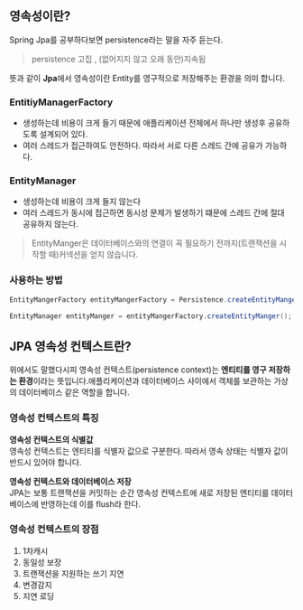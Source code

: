 ## **영속성이란?**

Spring Jpa를 공부하다보면 persistence라는 말을 자주 듣는다.

> persistence 고집 , (없어지지 않고 오래 동안)지속됨

뜻과 같이 **Jpa**에서 영속성이란 Entity를 영구적으로 저장해주는 환경을 의미 합니다.

### **EntitiyManagerFactory**

- 생성하는데 비용이 크게 들기 때문에 애플리케이션 전체에서 하나만 생성후 공유하도록 설계되어 있다.
- 여러 스레드가 접근하여도 안전하다. 따라서 서로 다른 스레드 간에 공유가 가능하다.

### **EntityManager**

- 생성하는데 비용이 크게 들지 않는다
- 여러 스레드가 동시에 접근하면 동시성 문제가 발생하기 떄문에 스레드 간에 절대 공유하지 않는다.

> EntityManger은 데이터베이스와의 연결이 꼭 필요하기 전까지(트랜잭션을 시작할 때)커넥션을 얻지 않습니다.

### 사용하는 방법

```java
EntityMangerFactory entityMangerFactory = Persistence.createEntityMangerFactory("person"); // 파라미터  : 영속성 단위 이름

EntityManager entityManger = entityMangerFactory.createEntityManger();
```

## **JPA 영속성 컨텍스트란?**

위에서도 말했다시피 영속성 컨텍스트(persistence context)는 **엔티티를 영구 저장하는 환경**이라는 뜻입니다.애플리케이션과 데이터베이스 사이에서 객체를 보관하는 가상의 데이터베이스 같은 역할을 합니다.

### **영속성 컨텍스트의 특징**

**영속성 컨텍스트의 식별값**  
영속성 컨텍스트는 엔티티를 식별자 값으로 구분한다. 따라서 영속 상태는 식별자 값이 반드시 있어야 합니다.

**영속성 컨텍스트와 데이터베이스 저장**  
JPA는 보통 트랜잭션을 커밋하는 순간 영속성 컨텍스트에 새로 저장된 엔티티를 데이터 베이스에 반영하는데 이를 flush라 한다.

### **영속성 컨텍스트의 장점**

1. 1차캐시
2. 동일성 보장
3. 트랜잭션을 지원하는 쓰기 지연
4. 변경감지
5. 지연 로딩
